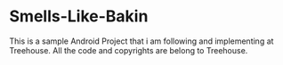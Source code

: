 # Smells-Like-Bakin

This is a sample Android Project that i am following and implementing at Treehouse. All the code and copyrights are belong to Treehouse.
